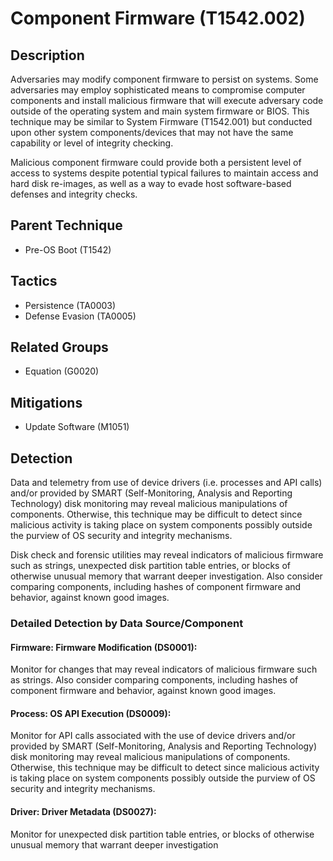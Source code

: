 # Component Firmware (T1542.002)

## Description
Adversaries may modify component firmware to persist on systems. Some adversaries may employ sophisticated means to compromise computer components and install malicious firmware that will execute adversary code outside of the operating system and main system firmware or BIOS. This technique may be similar to System Firmware (T1542.001) but conducted upon other system components/devices that may not have the same capability or level of integrity checking.

Malicious component firmware could provide both a persistent level of access to systems despite potential typical failures to maintain access and hard disk re-images, as well as a way to evade host software-based defenses and integrity checks.

## Parent Technique
- Pre-OS Boot (T1542)

## Tactics
- Persistence (TA0003)
- Defense Evasion (TA0005)

## Related Groups
- Equation (G0020)

## Mitigations
- Update Software (M1051)

## Detection
Data and telemetry from use of device drivers (i.e. processes and API calls) and/or provided by SMART (Self-Monitoring, Analysis and Reporting Technology) disk monitoring may reveal malicious manipulations of components. Otherwise, this technique may be difficult to detect since malicious activity is taking place on system components possibly outside the purview of OS security and integrity mechanisms.

Disk check and forensic utilities may reveal indicators of malicious firmware such as strings, unexpected disk partition table entries, or blocks of otherwise unusual memory that warrant deeper investigation. Also consider comparing components, including hashes of component firmware and behavior, against known good images.

### Detailed Detection by Data Source/Component
#### Firmware: Firmware Modification (DS0001): 
Monitor for changes that may reveal indicators of malicious firmware such as strings. Also consider comparing components, including hashes of component firmware and behavior, against known good images.

#### Process: OS API Execution (DS0009): 
Monitor for API calls associated with the use of device drivers and/or provided by SMART (Self-Monitoring, Analysis and Reporting Technology)   disk monitoring may reveal malicious manipulations of components. Otherwise, this technique may be difficult to detect since malicious activity is taking place on system components possibly outside the purview of OS security and integrity mechanisms.

#### Driver: Driver Metadata (DS0027): 
Monitor for unexpected disk partition table entries, or blocks of otherwise unusual memory that warrant deeper investigation

